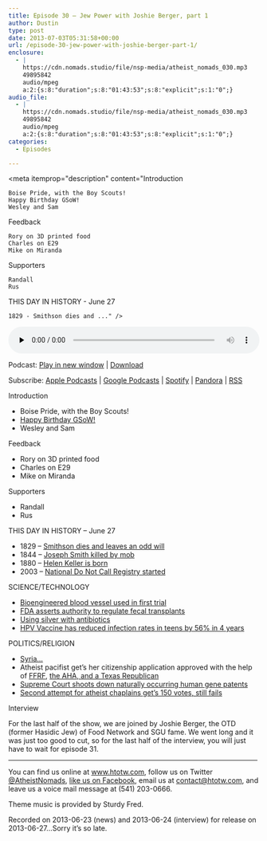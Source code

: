 ```yaml
---
title: Episode 30 – Jew Power with Joshie Berger, part 1
author: Dustin
type: post
date: 2013-07-03T05:31:58+00:00
url: /episode-30-jew-power-with-joshie-berger-part-1/
enclosure:
  - |
    https://cdn.nomads.studio/file/nsp-media/atheist_nomads_030.mp3
    49895842
    audio/mpeg
    a:2:{s:8:"duration";s:8:"01:43:53";s:8:"explicit";s:1:"0";}
audio_file:
  - |
    https://cdn.nomads.studio/file/nsp-media/atheist_nomads_030.mp3
    49895842
    audio/mpeg
    a:2:{s:8:"duration";s:8:"01:43:53";s:8:"explicit";s:1:"0";}
categories:
  - Episodes

---
```

<div itemscope itemtype="http://schema.org/AudioObject">
  <meta itemprop="name" content="Episode 30 – Jew Power with Joshie Berger, part 1" />
  
  <meta itemprop="uploadDate" content="2013-07-02T23:31:58-06:00" />
  
  <meta itemprop="encodingFormat" content="audio/mpeg" />
  
  <meta itemprop="duration" content="PT1H43M53S" />
  
  <meta itemprop="description" content="Introduction

 	Boise Pride, with the Boy Scouts!
 	Happy Birthday GSoW!
 	Wesley and Sam

Feedback

 	Rory on 3D printed food
 	Charles on E29
 	Mike on Miranda

Supporters

 	Randall
 	Rus

THIS DAY IN HISTORY - June 27

 	1829 - Smithson dies and ..." />
  
  <meta itemprop="contentUrl" content="https://dts.podtrac.com/redirect.mp3/cdn.nomads.studio/file/nsp-media/atheist_nomads_030.mp3" />
  
  <meta itemprop="contentSize" content="47.6" />
  </p> 
  
  <div class="powerpress_player" id="powerpress_player_8285">
    <audio class="wp-audio-shortcode" id="audio-5208-29" preload="none" style="width: 100%;" controls="controls"><source type="audio/mpeg" src="https://dts.podtrac.com/redirect.mp3/cdn.nomads.studio/file/nsp-media/atheist_nomads_030.mp3?_=29" /><a href="https://dts.podtrac.com/redirect.mp3/cdn.nomads.studio/file/nsp-media/atheist_nomads_030.mp3">https://dts.podtrac.com/redirect.mp3/cdn.nomads.studio/file/nsp-media/atheist_nomads_030.mp3</a></audio>
  </div>
</div>

<p class="powerpress_links powerpress_links_mp3">
  Podcast: <a href="https://dts.podtrac.com/redirect.mp3/cdn.nomads.studio/file/nsp-media/atheist_nomads_030.mp3" class="powerpress_link_pinw" target="_blank" title="Play in new window" onclick="return powerpress_pinw('https://htotw.com/?powerpress_pinw=5208-podcast');" rel="nofollow">Play in new window</a> | <a href="https://dts.podtrac.com/redirect.mp3/cdn.nomads.studio/file/nsp-media/atheist_nomads_030.mp3" class="powerpress_link_d" title="Download" rel="nofollow" download="atheist_nomads_030.mp3">Download</a>
</p>

<p class="powerpress_links powerpress_subscribe_links">
  Subscribe: <a href="https://podcasts.apple.com/us/podcast/humanists-take-on-the-world/id530050098?mt=2&ls=1" class="powerpress_link_subscribe powerpress_link_subscribe_itunes" target="_blank" title="Subscribe on Apple Podcasts" rel="nofollow">Apple Podcasts</a> | <a href="https://www.google.com/podcasts?feed=aHR0cDovL2F0aGVpc3Rub21hZHMubGlic3luLmNvbS9yc3M%3D" class="powerpress_link_subscribe powerpress_link_subscribe_googleplay" target="_blank" title="Subscribe on Google Podcasts" rel="nofollow">Google Podcasts</a> | <a href="https://open.spotify.com/show/3LzK2xZGike6Tc1GEMtMbr?si=LieN9SNuTpq96smuaUsH8A" class="powerpress_link_subscribe powerpress_link_subscribe_spotify" target="_blank" title="Subscribe on Spotify" rel="nofollow">Spotify</a> | <a href="https://www.pandora.com/podcast/atheist-nomads/PC:10122?corr=62071012&part=ug" class="powerpress_link_subscribe powerpress_link_subscribe_pandora" target="_blank" title="Subscribe on Pandora" rel="nofollow">Pandora</a> | <a href="https://htotw.com/feed/podcast/" class="powerpress_link_subscribe powerpress_link_subscribe_rss" target="_blank" title="Subscribe via RSS" rel="nofollow">RSS</a>
</p>

Introduction

  * Boise Pride, with the Boy Scouts!
  * <a href="http://guerrillaskepticismonwikipedia.blogspot.com/2013/06/happy-2nd-birthday-gsow-and-updates.html" target="_blank" rel="noopener">Happy Birthday GSoW!</a>
  * Wesley and Sam

Feedback

  * Rory on 3D printed food
  * Charles on E29
  * Mike on Miranda

Supporters

  * Randall
  * Rus

THIS DAY IN HISTORY &#8211; June 27

  * 1829 &#8211; <a href="http://www.history.com/this-day-in-history/smithsons-curious-bequest" target="_blank" rel="noopener">Smithson dies and leaves an odd will</a>
  * 1844 &#8211; <a href="http://www.history.com/this-day-in-history/mormon-leader-killed-by-mob" target="_blank" rel="noopener">Joseph Smith killed by mob</a>
  * 1880 &#8211; <a href="http://en.wikipedia.org/wiki/Helen_Keller" target="_blank" rel="noopener">Helen Keller is born</a>
  * 2003 &#8211; <a href="http://en.wikipedia.org/wiki/National_Do_Not_Call_Registry" target="_blank" rel="noopener">National Do Not Call Registry started</a>

SCIENCE/TECHNOLOGY

  * <a href="http://www.scientificamerican.com/article.cfm?id=first-bioengineered-blood" target="_blank" rel="noopener">Bioengineered blood vessel used in first trial</a>
  * <a href="http://www.scientificamerican.com/article.cfm?id=fda-comes-to-grips-with-fecal-transplants" target="_blank" rel="noopener">FDA asserts authority to regulate fecal transplants</a>
  * <a href="http://articles.latimes.com/2013/jun/20/science/la-sci-antibiotics-silver-20130620" target="_blank" rel="noopener">Using silver with antibiotics</a>
  * <a href="http://www.cbsnews.com/8301-204_162-57590102/cdc-hpv-vaccine-reduced-disease-rates-in-teen-girls-by-56-percent/" target="_blank" rel="noopener">HPV Vaccine has reduced infection rates in teens by 56% in 4 years</a>

POLITICS/RELIGION

  * <a href="http://www.bostonglobe.com/news/world/2013/06/22/trying-carve-legacy-intractable-mideast/7n5DV7QULaBXgrnt5GWQBI/story.html" target="_blank" rel="noopener">Syria&#8230;</a>
  * Atheist pacifist get’s her citizenship application approved with the help of <a href="http://ffrf.org/news/news-releases/item/17987-ffrf-helps-pacifist-atheist-immigrate" target="blank" rel="noopener">FFRF</a>, <a href="http://dividedundergod.com/2013/06/20/margaret-doughty-awarded-citizenship/" target="_blank" rel="noopener">the AHA, and a Texas Republican</a>
  * <a href="http://www.forbes.com/sites/danielfisher/2013/06/13/supreme-court-rejects-human-gene-patents-sort-of/" target="_blank" rel="noopener">Supreme Court shoots down naturally occurring human gene patents</a>
  * <a href="http://ffrf.org/news/news-releases/item/17952-%E2%80%98atheists-in-foxholes%E2%80%99-garner-150-votes-in-congress" target="_blank" rel="noopener">Second attempt for atheist chaplains get’s 150 votes, still fails</a>

Interview

For the last half of the show, we are joined by Joshie Berger, the OTD (former Hasidic Jew) of Food Network and SGU fame. We went long and it was just too good to cut, so for the last half of the interview, you will just have to wait for episode 31.

<hr width="500" />

You can find us online at <a href="https://www.htotw.com/" target="_blank" rel="noopener">www.htotw.com</a>, follow us on Twitter <a href="https://twitter.com/AtheistNomads" target="_blank" rel="noopener">@AtheistNomads</a>, <a href="https://htotw.com/facebook" target="_blank" rel="noopener">like us on Facebook</a>, email us at <contact@htotw.com>, and leave us a voice mail message at (541) 203-0666.

Theme music is provided by Sturdy Fred.

Recorded on 2013-06-23 (news) and 2013-06-24 (interview) for release on 2013-06-27&#8230;Sorry it&#8217;s so late.